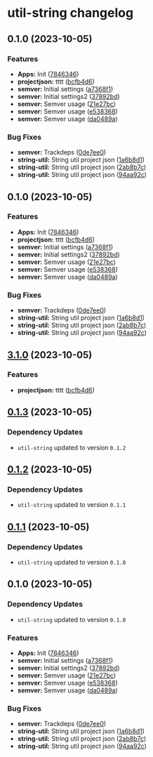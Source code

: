 # util-string changelog
## 0.1.0 (2023-10-05)


### Features

* **Apps:** Init ([7846346](https://github.com/gerencserjani/monorepo-release/commit/78463461644fd33ca33b94f5bcff949a2e03d4e6))
* **projectjson:** tttt ([bcfb4d6](https://github.com/gerencserjani/monorepo-release/commit/bcfb4d6b1ebc419a5f2a03045280c26e0d2a2500))
* **semver:** Initial settings ([a7368f1](https://github.com/gerencserjani/monorepo-release/commit/a7368f1f9b1c8ca48a31bf5b49b4cc76e66d8f63))
* **semver:** Initial settings2 ([37892bd](https://github.com/gerencserjani/monorepo-release/commit/37892bdd537255d715244ff964de03253344e76f))
* **semver:** Semver usage ([21e27bc](https://github.com/gerencserjani/monorepo-release/commit/21e27bcb81ff650f6cb5bac21be538a0fd4a54d4))
* **semver:** Semver usage ([e538368](https://github.com/gerencserjani/monorepo-release/commit/e538368bcc9e4845c25117d3043d611f549a68a7))
* **semver:** Semver usage ([da0489a](https://github.com/gerencserjani/monorepo-release/commit/da0489add9a809ef4f9565da128b18a616d85464))


### Bug Fixes

* **semver:** Trackdeps ([0de7ee0](https://github.com/gerencserjani/monorepo-release/commit/0de7ee07f29f7fe4c84cdf690a993abb4dfce0f4))
* **string-util:** String util project json ([1a6b8d1](https://github.com/gerencserjani/monorepo-release/commit/1a6b8d123fb8e5b71e4a58094bb659e74f16b548))
* **string-util:** String util project json ([2ab8b7c](https://github.com/gerencserjani/monorepo-release/commit/2ab8b7c86d14514eb596877509c8dd5da29167f8))
* **string-util:** String util project json ([94aa92c](https://github.com/gerencserjani/monorepo-release/commit/94aa92cbdf356b6df75bca8eff55769d32b3d921))

## 0.1.0 (2023-10-05)


### Features

* **Apps:** Init ([7846346](https://github.com/gerencserjani/monorepo-release/commit/78463461644fd33ca33b94f5bcff949a2e03d4e6))
* **projectjson:** tttt ([bcfb4d6](https://github.com/gerencserjani/monorepo-release/commit/bcfb4d6b1ebc419a5f2a03045280c26e0d2a2500))
* **semver:** Initial settings ([a7368f1](https://github.com/gerencserjani/monorepo-release/commit/a7368f1f9b1c8ca48a31bf5b49b4cc76e66d8f63))
* **semver:** Initial settings2 ([37892bd](https://github.com/gerencserjani/monorepo-release/commit/37892bdd537255d715244ff964de03253344e76f))
* **semver:** Semver usage ([21e27bc](https://github.com/gerencserjani/monorepo-release/commit/21e27bcb81ff650f6cb5bac21be538a0fd4a54d4))
* **semver:** Semver usage ([e538368](https://github.com/gerencserjani/monorepo-release/commit/e538368bcc9e4845c25117d3043d611f549a68a7))
* **semver:** Semver usage ([da0489a](https://github.com/gerencserjani/monorepo-release/commit/da0489add9a809ef4f9565da128b18a616d85464))


### Bug Fixes

* **semver:** Trackdeps ([0de7ee0](https://github.com/gerencserjani/monorepo-release/commit/0de7ee07f29f7fe4c84cdf690a993abb4dfce0f4))
* **string-util:** String util project json ([1a6b8d1](https://github.com/gerencserjani/monorepo-release/commit/1a6b8d123fb8e5b71e4a58094bb659e74f16b548))
* **string-util:** String util project json ([2ab8b7c](https://github.com/gerencserjani/monorepo-release/commit/2ab8b7c86d14514eb596877509c8dd5da29167f8))
* **string-util:** String util project json ([94aa92c](https://github.com/gerencserjani/monorepo-release/commit/94aa92cbdf356b6df75bca8eff55769d32b3d921))

## [3.1.0](https://github.com/gerencserjani/monorepo-release/compare/app1-v3.0.0...app1-3.1.0) (2023-10-05)


### Features

* **projectjson:** tttt ([bcfb4d6](https://github.com/gerencserjani/monorepo-release/commit/bcfb4d6b1ebc419a5f2a03045280c26e0d2a2500))

## [0.1.3](https://github.com/gerencserjani/monorepo-release/compare/app1-0.1.2...app1-0.1.3) (2023-10-05)

### Dependency Updates

* `util-string` updated to version `0.1.2`
## [0.1.2](https://github.com/gerencserjani/monorepo-release/compare/app1-0.1.1...app1-0.1.2) (2023-10-05)

### Dependency Updates

* `util-string` updated to version `0.1.1`
## [0.1.1](https://github.com/gerencserjani/monorepo-release/compare/app1-0.1.0...app1-0.1.1) (2023-10-05)

### Dependency Updates

* `util-string` updated to version `0.1.0`
## 0.1.0 (2023-10-05)

### Dependency Updates

* `util-string` updated to version `0.1.0`

### Features

* **Apps:** Init ([7846346](https://github.com/gerencserjani/monorepo-release/commit/78463461644fd33ca33b94f5bcff949a2e03d4e6))
* **semver:** Initial settings ([a7368f1](https://github.com/gerencserjani/monorepo-release/commit/a7368f1f9b1c8ca48a31bf5b49b4cc76e66d8f63))
* **semver:** Initial settings2 ([37892bd](https://github.com/gerencserjani/monorepo-release/commit/37892bdd537255d715244ff964de03253344e76f))
* **semver:** Semver usage ([21e27bc](https://github.com/gerencserjani/monorepo-release/commit/21e27bcb81ff650f6cb5bac21be538a0fd4a54d4))
* **semver:** Semver usage ([e538368](https://github.com/gerencserjani/monorepo-release/commit/e538368bcc9e4845c25117d3043d611f549a68a7))
* **semver:** Semver usage ([da0489a](https://github.com/gerencserjani/monorepo-release/commit/da0489add9a809ef4f9565da128b18a616d85464))


### Bug Fixes

* **semver:** Trackdeps ([0de7ee0](https://github.com/gerencserjani/monorepo-release/commit/0de7ee07f29f7fe4c84cdf690a993abb4dfce0f4))
* **string-util:** String util project json ([1a6b8d1](https://github.com/gerencserjani/monorepo-release/commit/1a6b8d123fb8e5b71e4a58094bb659e74f16b548))
* **string-util:** String util project json ([2ab8b7c](https://github.com/gerencserjani/monorepo-release/commit/2ab8b7c86d14514eb596877509c8dd5da29167f8))
* **string-util:** String util project json ([94aa92c](https://github.com/gerencserjani/monorepo-release/commit/94aa92cbdf356b6df75bca8eff55769d32b3d921))
